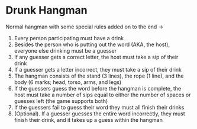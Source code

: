 # Drunk Hangman

Normal hangman with some special rules added on to the end ->

  1. Every person participating must have a drink
  2. Besides the person who is putting out the word (AKA, the host), everyone else drinking must be a guesser
  3. If any guesser gets a correct letter, the host must take a sip of their drink
  4. If a guesser gets a letter incorrect, they must take a sip of their drink
  5. The hangman consists of the stand (3 lines), the rope (1 line), and the body (6 marks; head, torso, arms, and legs) 
  6. If the guessers guess the word before the hangman is complete, the host must take a number of sips equal to either the number of spaces or guesses left (the game supports both)
  7. If the guessers fail to guess their word they must all finish their drinks
  8. (Optional). If a guesser guesses the entire word incorrectly, they must finish their drink, and it takes up a guess within the hangman